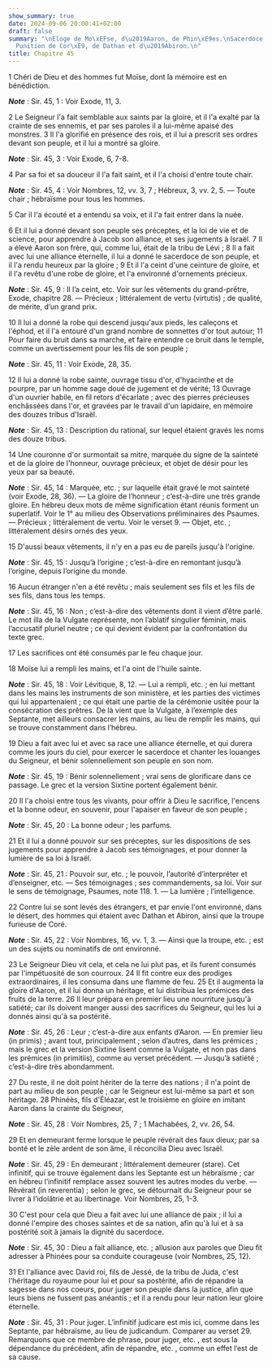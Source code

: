 ```yaml
---
show_summary: true
date: 2024-09-06 20:00:41+02:00
draft: false
summary: "\nEloge de Mo\xEFse, d\u2019Aaron, de Phin\xE9es.\nSacerdoce d\u2019Aaron.\n\
  Punition de Cor\xE9, de Dathan et d\u2019Abiron.\n"
title: Chapitre 45
---
```





1 Chéri de Dieu et des hommes fut Moïse, dont la mémoire est en bénédiction.

***Note*** :  Sir. 45, 1 : Voir Exode, 11, 3.

2 Le Seigneur l'a fait semblable aux saints par la gloire, et il l'a exalté par la crainte de ses ennemis, et par ses paroles il a lui-même apaisé des monstres. 3 Il l'a glorifié en présence des rois, et il lui a prescrit ses ordres devant son peuple, et il lui a montré sa gloire.

***Note*** :  Sir. 45, 3 : Voir Exode, 6, 7-8.

4 Par sa foi et sa douceur il l'a fait saint, et il l'a choisi d'entre toute chair.

***Note*** :  Sir. 45, 4 : Voir Nombres, 12, vv. 3, 7 ; Hébreux, 3, vv. 2, 5. ― Toute chair ; hébraïsme pour tous les hommes.

5 Car il l'a écouté et a entendu sa voix, et il l'a fait entrer dans la nuée.


6 Et il lui a donné devant son peuple ses préceptes, et la loi de vie et de science, pour apprendre à Jacob son alliance, et ses jugements à Israël. 7 Il a élevé Aaron son frère, qui, comme lui, était de la tribu de Lévi ; 8 Il a fait avec lui une alliance éternelle, il lui a donné le sacerdoce de son peuple, et il l'a rendu heureux par la gloire ; 9 Et il l'a ceint d'une ceinture de gloire, et il l'a revêtu d'une robe de gloire, et l'a environné d'ornements précieux.

***Note*** :  Sir. 45, 9 : Il l’a ceint, etc. Voir sur les vêtements du grand-prêtre, Exode, chapitre 28. ― Précieux ; littéralement de vertu (virtutis) ; de qualité, de mérite, d’un grand prix.

10 Il lui a donné la robe qui descend jusqu'aux pieds, les caleçons et l'éphod, et il l'a entouré d'un grand nombre de sonnettes d'or tout autour; 11 Pour faire du bruit dans sa marche, et faire entendre ce bruit dans le temple, comme un avertissement pour les fils de son peuple ;

***Note*** :  Sir. 45, 11 : Voir Exode, 28, 35.

12 Il lui a donné la robe sainte, ouvrage tissu d'or, d'hyacinthe et de pourpre, par un homme sage doué de jugement et de vérité; 13 Ouvrage d'un ouvrier habile, en fil retors d'écarlate ; avec des pierres précieuses enchâssées dans l'or, et gravées par le travail d'un lapidaire, en mémoire des douzes tribus d'Israël.

***Note*** :  Sir. 45, 13 : Description du rational, sur lequel étaient gravés les noms des douze tribus.


14 Une couronne d'or surmontait sa mitre, marquée du signe de la sainteté et de la gloire de l'honneur, ouvrage précieux, et objet de désir pour les yeux par sa beauté.

***Note*** :  Sir. 45, 14 : Marquée, etc. ; sur laquelle était gravé le mot sainteté (voir Exode, 28, 36). ― La gloire de l’honneur ; c’est-à-dire une très grande gloire. En hébreu deux mots de même signification étant réunis forment un superlatif. Voir le 1° au milieu des Observations préliminaires des Psaumes. ― Précieux ; littéralement de vertu. Voir le verset 9. ― Objet, etc. ; littéralement désirs ornés des yeux.

15 D'aussi beaux vêtements, il n'y en a pas eu de pareils jusqu'à l'origine.

***Note*** :  Sir. 45, 15 : Jusqu’à l’origine ; c’est-à-dire en remontant jusqu’à l’origine, depuis l’origine du monde.

16 Aucun étranger n'en a été revêtu ; mais seulement ses fils et les fils de ses fils, dans tous les temps.

***Note*** :  Sir. 45, 16 : Non ; c’est-à-dire des vêtements dont il vient d’être parlé. Le mot illa de la Vulgate représente, non l’ablatif singulier féminin, mais l’accusatif pluriel neutre ; ce qui devient évident par la confrontation du texte grec.

17 Les sacrifices ont été consumés par le feu chaque jour.


18 Moïse lui a rempli les mains, et l'a oint de l'huile sainte.

***Note*** :  Sir. 45, 18 : Voir Lévitique, 8, 12. ― Lui a rempli, etc. ; en lui mettant dans les mains les instruments de son ministère, et les parties des victimes qui lui appartenaient ; ce qui était une partie de la cérémonie usitée pour la consécration des prêtres. De là vient que la Vulgate, à l’exemple des Septante, met ailleurs consacrer les mains, au lieu de remplir les mains, qui se trouve constamment dans l’hébreu.

19 Dieu a fait avec lui et avec sa race une alliance éternelle, et qui durera comme les jours du ciel, pour exercer le sacerdoce et chanter les louanges du Seigneur, et bénir solennellement son peuple en son nom.

***Note*** :  Sir. 45, 19 : Bénir solennellement ; vrai sens de glorificare dans ce passage. Le grec et la version Sixtine portent également bénir.


20 Il l'a choisi entre tous les vivants, pour offrir à Dieu le sacrifice, l'encens et la bonne odeur, en souvenir, pour l'apaiser en faveur de son peuple ;

***Note*** :  Sir. 45, 20 : La bonne odeur ; les parfums.

21 Et il lui a donné pouvoir sur ses préceptes, sur les dispositions de ses jugements pour apprendre à Jacob ses témoignages, et pour donner la lumière de sa loi à Israël.

***Note*** :  Sir. 45, 21 : Pouvoir sur, etc. ; le pouvoir, l’autorité d’interpréter et d’enseigner, etc. ― Ses témoignages ; ses commandements, sa loi. Voir sur le sens de témoignage, Psaumes, note 118. 1. ― La lumière ; l’intelligence.

22 Contre lui se sont levés des étrangers, et par envie l'ont environné, dans le désert, des hommes qui étaient avec Dathan et Abiron, ainsi que la troupe furieuse de Coré.

***Note*** :  Sir. 45, 22 : Voir Nombres, 16, vv. 1, 3. ― Ainsi que la troupe, etc. ; est un des sujets ou nominatifs de ont environné.


23 Le Seigneur Dieu vit cela, et cela ne lui plut pas, et ils furent consumés par l'impétuosité de son courroux. 24 Il fit contre eux des prodiges extraordinaires, il les consuma dans une flamme de feu. 25 Et il augmenta la gloire d'Aaron, et il lui donna un héritage, et lui distribua les prémices des fruits de la terre. 26 Il leur prépara en premier lieu une nourriture jusqu'à satiété; car ils doivent manger aussi des sacrifices du Seigneur, qui les lui a donnés ainsi qu'à sa postérité.

***Note*** :  Sir. 45, 26 : Leur ; c’est-à-dire aux enfants d’Aaron. ― En premier lieu (in primis) ; avant tout, principalement ; selon d’autres, dans les prémices ; mais le grec et la version Sixtine lisent comme la Vulgate, et non pas dans les prémices (in primitiis), comme au verset précédent. ― Jusqu’à satiété ; c’est-à-dire très abondamment.

27 Du reste, il ne doit point hériter de la terre des nations ; il n'a point de part au milieu de son peuple ; car le Seigneur est lui-même sa part et son héritage. 28 Phinéès, fils d'Éléazar, est le troisième en gloire en imitant Aaron dans la crainte du Seigneur,

***Note*** :  Sir. 45, 28 : Voir Nombres, 25, 7 ; 1 Machabées, 2, vv. 26, 54.

29 Et en demeurant ferme lorsque le peuple révérait des faux dieux; par sa bonté et le zèle ardent de son âme, il réconcilia Dieu avec Israël.

***Note*** :  Sir. 45, 29 : En demeurant ; littéralement demeurer (stare). Cet infinitif, qui se trouve également dans les Septante est un hébraïsme ; car en hébreu l’infinitif remplace assez souvent les autres modes du verbe. ― Révérait (in reverentia) ; selon le grec, se détournait du Seigneur pour se livrer à l’idolâtrie et au libertinage. Voir Nombres, 25, 1-3.

30 C'est pour cela que Dieu a fait avec lui une alliance de paix ; il lui a donné l'empire des choses saintes et de sa nation, afin qu'à lui et à sa postérité soit à jamais la dignité du sacerdoce.

***Note*** :  Sir. 45, 30 : Dieu a fait alliance, etc. ; allusion aux paroles que Dieu fit adresser à Phinées pour sa conduite courageuse (voir Nombres, 25, 12).

31 Et l'alliance avec David roi, fils de Jessé, de la tribu de Juda, c'est l'héritage du royaume pour lui et pour sa postérité, afin de répandre la sagesse dans nos coeurs, pour juger son peuple dans la justice, afin que leurs biens ne fussent pas anéantis ; et il a rendu pour leur nation leur gloire éternelle.

***Note*** :  Sir. 45, 31 : Pour juger. L’infinitif judicare est mis ici, comme dans les Septante, par hébraïsme, au lieu de judicandum. Comparer au verset 29. Remarquons que ce membre de phrase, pour juger, etc. , est sous la dépendance du précédent, afin de répandre, etc. , comme un effet l’est de sa cause.

